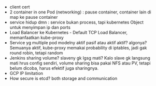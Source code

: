 - client cert
- 2 container in one Pod (networking) : pause container, container lain di map ke pause container
- service hidup dmn : service bukan process, tapi kubernetes Object untuk menyimpan ip dan ports
- Load Balancer ke Kubernetes - Default TCP Load Balancer, memanfaatkan kube-proxy
- Service yg multiple pod modelny aktif pasif atau aktif aktif? algonya? Semuanya aktif, kube-proxy memakai probability di iptables, jadi gak round robin, tetapi random
- Jenkins sharing volume? slaveny gk lgsg mati? Kalo slave gk langsung mati hrus config sendiri, volume sharing bisa pakai NFS atau PV, tetapi belum dicoba, harus efektif juga sharingnya.
- GCP IP limitation
- How secure is etcd? both storage and communication
